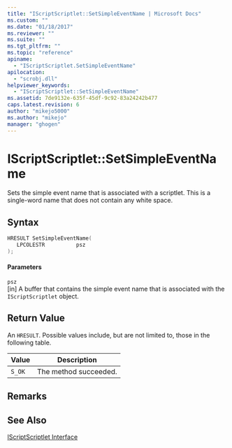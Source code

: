 ```yaml
---
title: "IScriptScriptlet::SetSimpleEventName | Microsoft Docs"
ms.custom: ""
ms.date: "01/18/2017"
ms.reviewer: ""
ms.suite: ""
ms.tgt_pltfrm: ""
ms.topic: "reference"
apiname: 
  - "IScriptScriptlet.SetSimpleEventName"
apilocation: 
  - "scrobj.dll"
helpviewer_keywords: 
  - "IScriptScriptlet::SetSimpleEventName"
ms.assetid: 7de9132e-635f-45df-9c92-83a24242b477
caps.latest.revision: 6
author: "mikejo5000"
ms.author: "mikejo"
manager: "ghogen"
---
```

# IScriptScriptlet::SetSimpleEventName
Sets the simple event name that is associated with a scriptlet. This is a single-word name that does not contain any white space.  
  
## Syntax  
  
```cpp
HRESULT SetSimpleEventName(  
   LPCOLESTR          psz  
);  
```  
  
#### Parameters  
 `psz`  
 [in] A buffer that contains the simple event name that is associated with the `IScriptScriptlet` object.  
  
## Return Value  
 An `HRESULT`. Possible values include, but are not limited to, those in the following table.  
  
|Value|Description|  
|-----------|-----------------|  
|`S_OK`|The method succeeded.|  
  
## Remarks  
  
## See Also  
 [IScriptScriptlet Interface](../../winscript/reference/iscriptscriptlet-interface.md)